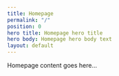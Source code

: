 ```yaml
---
title: Homepage
permalink: "/"
position: 0
hero title: Homepage hero title
hero body: Homepage hero body text
layout: default
---
```


Homepage content goes here...